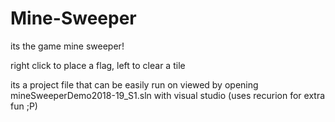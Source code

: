 # Mine-Sweeper
its the game mine sweeper! 

right click to place a flag, left to clear a tile 

its a project file that can be easily run on viewed by opening mineSweeperDemo2018-19_S1.sln with visual studio 
(uses recurion for extra fun ;P)
